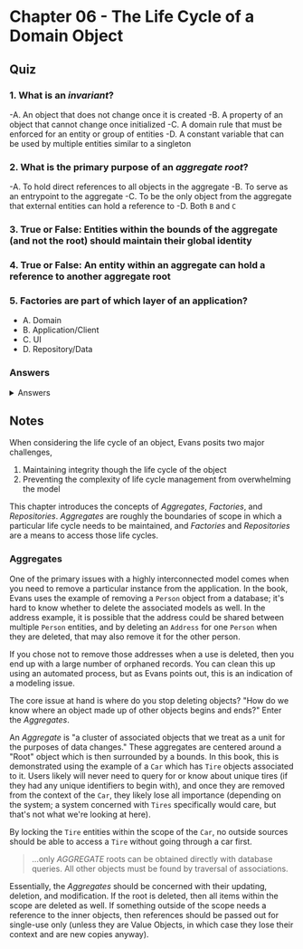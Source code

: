# Chapter 06 - The Life Cycle of a Domain Object

## Quiz

### 1. What is an _invariant_?

-A. An object that does not change once it is created
-B. A property of an object that cannot change once initialized
-C. A domain rule that must be enforced for an entity or group of entities
-D. A constant variable that can be used by multiple entities similar to a singleton

### 2. What is the primary purpose of an _aggregate root_?

-A. To hold direct references to all objects in the aggregate
-B. To serve as an entrypoint to the aggregate
-C. To be the only object from the aggregate that external entities can hold a reference to
-D. Both `B` and `C`

### 3. True or False: Entities within the bounds of the aggregate (and not the root) should maintain their global identity

### 4. True or False: An entity within an aggregate can hold a reference to another aggregate root

### 5. Factories are part of which layer of an application?

- A. Domain
- B. Application/Client
- C. UI
- D. Repository/Data

### Answers

<details>
<summary>Answers</summary>

1. C
2. D
3. `False` - entities within an aggregate (and not the root) can use local identities, specific to the aggregate
4. `True`
5. A

</details>

## Notes

When considering the life cycle of an object, Evans posits two major challenges,

1. Maintaining integrity though the life cycle of the object
2. Preventing the complexity of life cycle management from overwhelming the model

This chapter introduces the concepts of _Aggregates_, _Factories_, and _Repositories_. _Aggregates_ are roughly the boundaries of scope in which a particular life cycle needs to be maintained, and _Factories_ and _Repositories_ are a means to access those life cycles.

### Aggregates

One of the primary issues with a highly interconnected model comes when you need to remove a particular instance from the application. In the book, Evans uses the example of removing a `Person` object from a database; it's hard to know whether to delete the associated models as well. In the address example, it is possible that the address could be shared between multiple `Person` entities, and by deleting an `Address` for one `Person` when they are deleted, that may also remove it for the other person.

If you chose not to remove those addresses when a use is deleted, then you end up with a large number of orphaned records. You can clean this up using an automated process, but as Evans points out, this is an indication of a modeling issue.

The core issue at hand is where do you stop deleting objects? "How do we know where an object made up of other objects begins and ends?" Enter the _Aggregates_.

An *Aggregate* is "a cluster of associated objects that we treat as a unit for the purposes of data changes." These aggregates are centered around a "Root" object which is then surrounded by a bounds. In this book, this is demonstrated using the example of a `Car` which has `Tire` objects associated to it. Users likely will never need to query for or know about unique tires (if they had any unique identifiers to begin with), and once they are removed from the context of the `Car`, they likely lose all importance (depending on the system; a system concerned with `Tires` specifically would care, but that's not what we're looking at here).

By locking the `Tire` entities within the scope of the `Car`, no outside sources should be able to access a `Tire` without going through a car first.

> ...only _AGGREGATE_ roots can be obtained directly with database queries. All other objects must be found by traversal of associations.

Essentially, the _Aggregates_ should be concerned with their updating, deletion, and modification. If the root is deleted, then all items within the scope are deleted as well. If something outside of the scope needs a reference to the inner objects, then references should be passed out for single-use only (unless they are Value Objects, in which case they lose their context and are new copies anyway).
